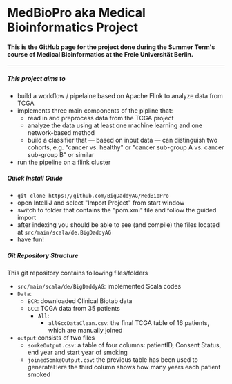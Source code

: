# MedBioPro aka Medical Bioinformatics Project

#### This is the GitHub page for the project done during the Summer Term's course of Medical Bioinformatics at the Freie Universität Berlin.

---

##### This project aims to
* build a workflow / pipelaine based on Apache Flink to analyze data from TCGA
* implements three main components of the pipline that:
  * read in and preprocess data from the TCGA project
  * analyze the data using at least one machine learning and one network-based method
  * build a classifier that &mdash; based on input data &mdash; can distinguish two cohorts, e.g. "cancer vs. healthy" or "cancer sub-group A vs. cancer sub-group B" or similar
* run the pipeline on a flink cluster


##### Quick Install Guide
* `git clone https://github.com/BigDaddyAG/MedBioPro`
* open IntelliJ and select "Import Project" from start window
* switch to folder that contains the "pom.xml" file and follow the guided import
* after indexing you should be able to see (and compile) the files located at `src/main/scala/de.BigDaddyAG`
* have fun!



##### Git Repository Structure
This git repository contains following files/folders

* `src/main/scala/de/BigDaddyAG`: implemented Scala codes 
* `Data`:
  * `BCR`: downloaded Clinical Biotab data  
  * `GCC`: TCGA data from 35 patients
    * `All`: 
      * `allGccDataClean.csv`: the final TCGA table of 16 patients, which are manually joined
* `output`:consists of two files 
  * `somkeOutput.csv`: a table of four columns: patientID, Consent Status, end year and start year of smoking 
  * `joinedSomkeOutput.csv`: the previous table has been used to generateHere the third column shows how many years each patient smoked  
